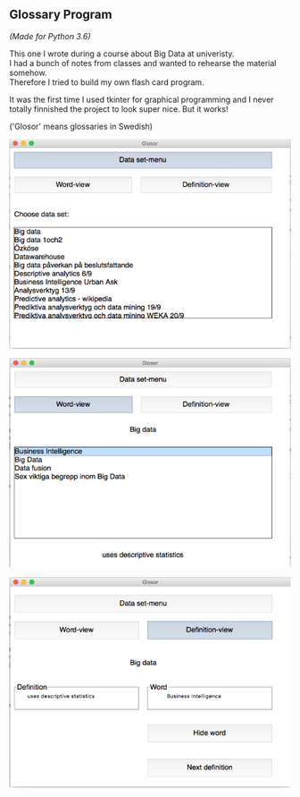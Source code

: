 Glossary Program
----
*(Made for Python 3.6)*
  
This one I wrote during a course about Big Data at univeristy.  
I had a bunch of notes from classes and wanted to rehearse the material somehow.  
Therefore I tried to build my own flash card program.  
  
  It was the first time I used tkinter for graphical programming and I never totally finnished the project to look super nice. But it works!  
    
  ('Glosor' means glossaries in Swedish) 
  
  ![Pic of the DatasetView](Screenshots/DatasetMenu.png)  
  
  ![Pic of the WordView](Screenshots/WordView.png)  
  
  ![Pic of the DefinitionView](Screenshots/DefinitionView.png)